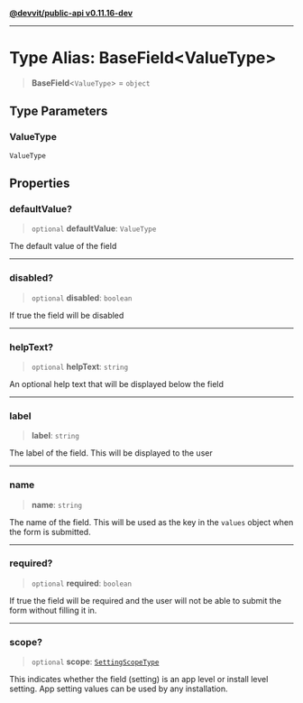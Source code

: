 [**@devvit/public-api v0.11.16-dev**](../README.md)

---

# Type Alias: BaseField\<ValueType\>

> **BaseField**\<`ValueType`\> = `object`

## Type Parameters

### ValueType

`ValueType`

## Properties

<a id="defaultvalue"></a>

### defaultValue?

> `optional` **defaultValue**: `ValueType`

The default value of the field

---

<a id="disabled"></a>

### disabled?

> `optional` **disabled**: `boolean`

If true the field will be disabled

---

<a id="helptext"></a>

### helpText?

> `optional` **helpText**: `string`

An optional help text that will be displayed below the field

---

<a id="label"></a>

### label

> **label**: `string`

The label of the field. This will be displayed to the user

---

<a id="name"></a>

### name

> **name**: `string`

The name of the field. This will be used as the key in the `values` object
when the form is submitted.

---

<a id="required"></a>

### required?

> `optional` **required**: `boolean`

If true the field will be required and the user will not be able to submit
the form without filling it in.

---

<a id="scope"></a>

### scope?

> `optional` **scope**: [`SettingScopeType`](SettingScopeType.md)

This indicates whether the field (setting) is an app level or install level
setting. App setting values can be used by any installation.
